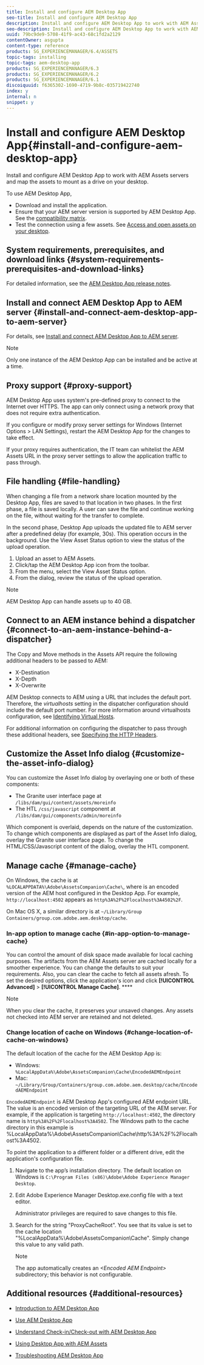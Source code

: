 ```yaml
---
title: Install and configure AEM Desktop App
seo-title: Install and configure AEM Desktop App
description: Install and configure AEM Desktop App to work with AEM Assets servers and map the assets to mount as a drive on your desktop.
seo-description: Install and configure AEM Desktop App to work with AEM Assets servers and map the assets to mount as a drive on your desktop.
uuid: 79bc9de9-5708-41f9-ac43-68c1fd2a2129
contentOwner: asgupta
content-type: reference
products: SG_EXPERIENCEMANAGER/6.4/ASSETS
topic-tags: installing
topic-tags: aem-desktop-app
products: SG_EXPERIENCEMANAGER/6.3
products: SG_EXPERIENCEMANAGER/6.2
products: SG_EXPERIENCEMANAGER/6.1
discoiquuid: f6365302-1690-4719-9b8c-035719422740
index: y
internal: n
snippet: y
---
```


# Install and configure AEM Desktop App{#install-and-configure-aem-desktop-app}

Install and configure AEM Desktop App to work with AEM Assets servers and map the assets to mount as a drive on your desktop.

To use AEM Desktop App,

* Download and install the application.
* Ensure that your AEM server version is supported by AEM Desktop App. See the [compatibility matrix](release-notes-of-v1.md#compatibilitymatrix).
* Test the connection using a few assets. See [Access and open assets on your desktop](use-app-v1.md#openondesktop).

## System requirements, prerequisites, and download links {#system-requirements-prerequisites-and-download-links}

For detailed information, see the [AEM Desktop App release notes](release-notes-of-v1.md).

## Install and connect AEM Desktop App to AEM server {#install-and-connect-aem-desktop-app-to-aem-server}

For details, see [Install and connect AEM Desktop App to AEM server](use-app-v1.md#installandconnect).

>[!NOTE]
>
>Only one instance of the AEM Desktop App can be installed and be active at a time.

## Proxy support {#proxy-support}

AEM Desktop App uses system's pre-defined proxy to connect to the Internet over HTTPS. The app can only connect using a network proxy that does not require extra authentication.

If you configure or modify proxy server settings for Windows (Internet Options &gt; LAN Settings), restart the AEM Desktop App for the changes to take effect.

If your proxy requires authentication, the IT team can whitelist the AEM Assets URL in the proxy server settings to allow the application traffic to pass through.

## File handling {#file-handling}

When changing a file from a network share location mounted by the Desktop App, files are saved to that location in two phases. In the first phase, a file is saved locally. A user can save the file and continue working on the file, without waiting for the transfer to complete.

In the second phase, Desktop App uploads the updated file to AEM server after a predefined delay (for example, 30s). This operation occurs in the background. Use the View Asset Status option to view the status of the upload operation.

1. Upload an asset to AEM Assets.
1. Click/tap the AEM Desktop App icon from the toolbar.
1. From the menu, select the View Asset Status option.
1. From the dialog, review the status of the upload operation.

>[!NOTE]
>
>AEM Desktop App can handle assets up to 40 GB.

## Connect to an AEM instance behind a dispatcher {#connect-to-an-aem-instance-behind-a-dispatcher}

The Copy and Move methods in the Assets API require the following additional headers to be passed to AEM:

* X-Destination
* X-Depth
* X-Overwrite

AEM Desktop connects to AEM using a URL that includes the default port. Therefore, the *virtualhosts* setting in the dispatcher configuration should include the default port number. For more information around virtualhosts configuration, see [Identifying Virtual Hosts](https://docs.adobe.com/content/help/en/experience-manager-dispatcher/using/configuring/dispatcher-configuration.html#identifying-virtual-hosts-virtualhosts).

For additional information on configuring the dispatcher to pass through these additional headers, see [Specifying the HTTP Headers](https://docs.adobe.com/content/help/en/experience-manager-dispatcher/using/configuring/dispatcher-configuration.html#specifying-the-http-headers-to-pass-through-clientheaders).

## Customize the Asset Info dialog {#customize-the-asset-info-dialog}

You can customize the Asset Info dialog by overlaying one or both of these components:

* The Granite user interface page at `/libs/dam/gui/content/assets/moreinfo`
* The HTL `/css/javascript` component at `/libs/dam/gui/components/admin/moreinfo`

Which component is overlaid, depends on the nature of the customization. To change which components are displayed as part of the Asset Info dialog, overlay the Granite user interface page. To change the HTML/CSS/Javascript content of the dialog, overlay the HTL component.

## Manage cache {#manage-cache}

On Windows, the cache is at `%LOCALAPPDATA%\Adobe\AssetsCompanion\Cache\`, where is an encoded version of the AEM host configured in the Desktop App. For example, `http://localhost:4502` appears as `http%3A%2F%2Flocalhost%3A4502%2F`.

On Mac OS X, a similar directory is at `~/Library/Group Containers/group.com.adobe.aem.desktop/cache`.

### In-app option to manage cache {#in-app-option-to-manage-cache}

You can control the amount of disk space made available for local caching purposes. The artifacts from the AEM Assets server are cached locally for a smoother experience. You can change the defaults to suit your requirements. Also, you can clear the cache to fetch all assets afresh. To set the desired options, click the application's icon and click **[!UICONTROL Advanced]** > **[!UICONTROL Manage Cache]**. ****

>[!NOTE]
>
>When you clear the cache, it preserves your unsaved changes. Any assets not checked into AEM server are retained and not deleted.

### Change location of cache on Windows {#change-location-of-cache-on-windows}

The default location of the cache for the AEM Desktop App is:

* Windows: `%LocalAppData%\Adobe\AssetsCompanion\Cache\EncodedAEMEndpoint`
* Mac: `~/Library/Group/Containers/group.com.adobe.aem.desktop/cache/EncodedAEMEndpoint`

`EncodedAEMEndpoint` is AEM Desktop App's configured AEM endpoint URL. The value is an encoded version of the targeting URL of the AEM server. For example, if the application is targeting `http://localhost:4502`, the directory name is `http%3A%2F%2Flocalhost%3A4502`. The Windows path to the cache directory in this example is %LocalAppData%\Adobe\AssetsCompanion\Cache\http%3A%2F%2Flocalhost%3A4502.

To point the application to a different folder or a different drive, edit the application's configuration file.

1. Navigate to the app’s installation directory. The default location on Windows is `C:\Program Files (x86)\Adobe\Adobe Experience Manager Desktop`.
1. Edit Adobe Experience Manager Desktop.exe.config file with a text editor.

   Administrator privileges are required to save changes to this file.

1. Search for the string "ProxyCacheRoot". You see that its value is set to the cache location "%LocalAppData%\Adobe\AssetsCompanion\Cache". Simply change this value to any valid path.

   >[!NOTE]
   >
   >The app automatically creates an *&lt;Encoded AEM Endpoint&gt;* subdirectory; this behavior is not configurable.

## Additional resources {#additional-resources}

* [Introduction to AEM Desktop App](https://helpx.adobe.com/experience-manager/kt/eseminars/ccoo-aem-desktop-app.html)
* [Use AEM Desktop App](use-app-v1.md)  

* [Understand Check-in/Check-out with AEM Desktop App](https://helpx.adobe.com/experience-manager/kt/assets/using/aem-desktop-app-checkin-checkout-technical-video-understand.html)
* [Using Desktop App with AEM Assets](https://helpx.adobe.com/experience-manager/kt/assets/using/checkin-checkout-technical-video-understand.html)
* [Troubleshooting AEM Desktop App](troubleshoot-app-v1.md)